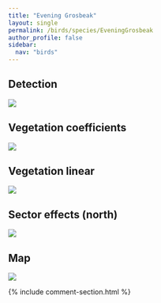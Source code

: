 ```yaml
---
title: "Evening Grosbeak"
layout: single
permalink: /birds/species/EveningGrosbeak
author_profile: false
sidebar:
  nav: "birds"
---
```


<h2>Detection</h2>

<img src="https://beallen.github.io/DevelopmentWebsite/assets/images/birds/EveningGrosbeak/det.jpg">

<h2>Vegetation coefficients</h2>

<img src="https://beallen.github.io/DevelopmentWebsite/assets/images/birds/EveningGrosbeak/veghf.jpg">

<h2>Vegetation linear</h2>

<img src="https://beallen.github.io/DevelopmentWebsite/assets/images/birds/EveningGrosbeak/lin-north.jpg">

<h2>Sector effects (north)</h2>

<img src="https://beallen.github.io/DevelopmentWebsite/assets/images/birds/EveningGrosbeak/sector-north.jpg">

<h2>Map</h2>

<img src="https://beallen.github.io/DevelopmentWebsite/assets/images/birds/EveningGrosbeak/map.jpg">

{% include comment-section.html %}
